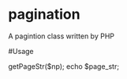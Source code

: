 # pagination
A pagintion class written by PHP

#Usage
<?php

require 'Pagination.php';

$np = isset($_GET['np']) ? intval($_GET['np']) : 1;
$total = 100;
$p = new Pagination($total, 10, 5, '');
$page_str = $p->getPageStr($np);

echo $page_str;
